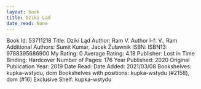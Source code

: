 ```yaml
---
layout: book
title: Dziki Ląd
date_read: None
---
```


Book Id: 53711218
Title: Dziki Ląd
Author: Ram V.
Author l-f: V., Ram
Additional Authors: Sumit Kumar, Jacek Żuławnik
ISBN: 
ISBN13: 9788395686900
My Rating: 0
Average Rating: 4.18
Publisher: Lost in Time
Binding: Hardcover
Number of Pages: 176
Year Published: 2020
Original Publication Year: 2019
Date Read: 
Date Added: 2021/03/08
Bookshelves: kupka-wstydu, dom
Bookshelves with positions: kupka-wstydu (#2158), dom (#16)
Exclusive Shelf: kupka-wstydu


